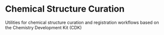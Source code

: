 # Chemical Structure Curation
Utilities for chemical structure curation and registration workflows based on the Chemistry Development Kit (CDK)
